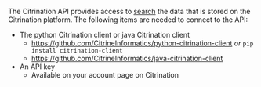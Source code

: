 The Citrination API provides access to [search](!api/search/pif) the data that is stored on the Citrination platform. The following items are needed to connect to the API:

* The python Citrination client or java Citrination client
    * https://github.com/CitrineInformatics/python-citrination-client _or_ `pip install citrination-client`
    * https://github.com/CitrineInformatics/java-citrination-client
* An API key
    * Available on your account page on Citrination
